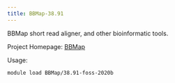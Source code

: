 ```yaml
---
title: BBMap-38.91
---
```

BBMap short read aligner, and other bioinformatic tools.

Project Homepage: [BBMap](https://sourceforge.net/projects/bbmap/)

Usage:
```
module load BBMap/38.91-foss-2020b
```
